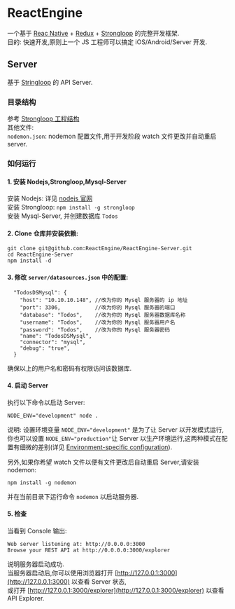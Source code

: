 # ReactEngine
一个基于 [Reac Native](https://facebook.github.io/react-native) + [Redux](https://github.com/reactjs/redux) + [Strongloop](https://strongloop.com) 的完整开发框架.  
目的: 快速开发,原则上一个 JS 工程师可以搞定 iOS/Android/Server 开发.

## Server
基于 [Stringloop](https://strongloop.com) 的 API Server.  
### 目录结构
参考 [Strongloop 工程结构](https://docs.strongloop.com/display/public/LB/Standard+project+structure)  
其他文件:     
	```nodemon.json```: nodemon 配置文件,用于开发阶段 watch 文件更改并自动重启 server.  
### 如何运行 
#### 1. 安装 Nodejs,Strongloop,Mysql-Server 
安装 Nodejs: 详见 [nodejs 官网](https://nodejs.org/en/download/)   
安装 Strongloop: ```npm install -g strongloop```  
安装 Mysql-Server, 并创建数据库 ```Todos```
#### 2. Clone 仓库并安装依赖:
```
git clone git@github.com:ReactEngine/ReactEngine-Server.git
cd ReactEngine-Server  
npm install -d
```
#### 3. 修改 ```server/datasources.json``` 中的配置:
```
  "TodosDSMysql": {
    "host": "10.10.10.148", //改为你的 Mysql 服务器的 ip 地址
    "port": 3306, 			//改为你的 Mysql 服务器的端口
    "database": "Todos", 	//改为你的 Mysql 服务器数据库名称
    "username": "Todos", 	//改为你的 Mysql 服务器用户名
    "password": "Todos", 	//改为你的 Mysql 服务器密码
    "name": "TodosDSMysql",
    "connector": "mysql",
    "debug": "true",
  }
```
确保以上的用户名和密码有权限访问该数据库.  
#### 4. 启动 Server
执行以下命令以启动 Server:
```      
NODE_ENV="development" node . 
```    
说明: 设置环境变量 ```NODE_ENV="development"``` 是为了让 Server 以开发模式运行,你也可以设置 	```NODE_ENV="production"```让 Server 以生产环境运行,这两种模式在配置有细微的差别(详见 [Environment-specific configuration](https://docs.strongloop.com/display/public/LB/Environment-specific+configuration)).  
       
另外,如果你希望 watch 文件以便有文件更改后自动重启 Server,请安装 nodemon:
```
npm install -g nodemon
```
并在当前目录下运行命令 ```nodemon``` 以启动服务器.

#### 5. 检查
当看到 Console 输出:
```
Web server listening at: http://0.0.0.0:3000
Browse your REST API at http://0.0.0.0:3000/explorer
```
说明服务器启动成功.  
当服务器启动后,你可以使用浏览器打开 [http://127.0.0.1:3000](http://127.0.0.1:3000) 以查看 Server 状态,   
或打开 [http://127.0.0.1:3000/explorer](http://127.0.0.1:3000/explorer) 以查看 API Explorer.   
